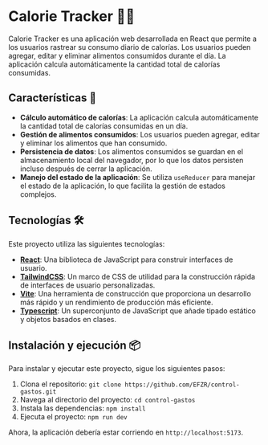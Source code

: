 # Calorie Tracker 🏃‍♂️

Calorie Tracker es una aplicación web desarrollada en React que permite a los usuarios rastrear su consumo diario de calorías. Los usuarios pueden agregar, editar y eliminar alimentos consumidos durante el día. La aplicación calcula automáticamente la cantidad total de calorías consumidas.

## Características 🚀

- **Cálculo automático de calorías**: La aplicación calcula automáticamente la cantidad total de calorías consumidas en un día.
- **Gestión de alimentos consumidos**: Los usuarios pueden agregar, editar y eliminar los alimentos que han consumido.
- **Persistencia de datos**: Los alimentos consumidos se guardan en el almacenamiento local del navegador, por lo que los datos persisten incluso después de cerrar la aplicación.
- **Manejo del estado de la aplicación**: Se utiliza `useReducer` para manejar el estado de la aplicación, lo que facilita la gestión de estados complejos.

## Tecnologías 🛠️

Este proyecto utiliza las siguientes tecnologías:

- [**React**](https://es.reactjs.org/): Una biblioteca de JavaScript para construir interfaces de usuario.
- [**TailwindCSS**](https://tailwindcss.com/): Un marco de CSS de utilidad para la construcción rápida de interfaces de usuario personalizadas.
- [**Vite**](https://vitejs.dev/): Una herramienta de construcción que proporciona un desarrollo más rápido y un rendimiento de producción más eficiente.
- [**Typescript**](https://www.typescriptlang.org/): Un superconjunto de JavaScript que añade tipado estático y objetos basados en clases.

## Instalación y ejecución 📦

Para instalar y ejecutar este proyecto, sigue los siguientes pasos:

1. Clona el repositorio: `git clone https://github.com/EFZR/control-gastos.git`
2. Navega al directorio del proyecto: `cd control-gastos`
3. Instala las dependencias: `npm install`
4. Ejecuta el proyecto: `npm run dev`

Ahora, la aplicación debería estar corriendo en `http://localhost:5173`.
